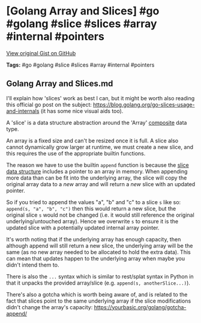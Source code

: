 # [Golang Array and Slices] #go #golang #slice #slices #array #internal #pointers

[View original Gist on GitHub](https://gist.github.com/Integralist/256c445d1d56369632e43d49056b60cf)

**Tags:** #go #golang #slice #slices #array #internal #pointers

## Golang Array and Slices.md

I'll explain how 'slices' work as best I can, but it might be worth also reading this official go post on the subject: https://blog.golang.org/go-slices-usage-and-internals (it has some nice visual aids too).

A 'slice' is a data structure abstraction around the 'Array' [composite](https://www.integralist.co.uk/posts/data-types-and-data-structures/#data-types) data type.

An array is a fixed size and can't be resized once it is full. A slice also cannot dynamically grow larger at runtime, we must create a new slice, and this requires the use of the appropriate builtin functions.

The reason we have to use the builtin `append` function is because the [slice data structure](https://golang.org/pkg/reflect/#SliceHeader) includes a pointer to an array in memory. When appending more data than can be fit into the underlying array, the slice will copy the original array data to a _new_ array and will return a _new_ slice with an updated pointer.

So if you tried to append the values "a", "b" and "c" to a slice `s` like so: `append(s, "a", "b", "c")` then this would return a new slice, but the original slice `s` would not be changed (i.e. it would still reference the original underlying/untouched array). Hence we overwrite `s` to ensure it is the updated slice with a potentially updated internal array pointer.

It's worth noting that if the underlying array has enough capacity, then although append will still return a new slice, the underlying array will be the same (as no new array needed to be allocated to hold the extra data). This can mean that updates happen to the underlying array when maybe you didn't intend them to.

There is also the `...` syntax which is similar to rest/splat syntax in Python in that it unpacks the provided array/slice (e.g. `append(s, anotherSlice...)`).

There's also a gotcha which is worth being aware of, and is related to the fact that slices point to the same underlying array if the slice modifications didn't change the array's capacity: https://yourbasic.org/golang/gotcha-append/


